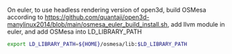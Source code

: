 On euler, to use headless rendering version of open3d, build OSMesa according to https://github.com/quantaji/open3d-manylinux2014/blob/main/osmesa_euler_build_install.sh, add llvm module in euler, and add OSMesa into LD_LIBRARY_PATH
```sh
export LD_LIBRARY_PATH=${HOME}/osmesa/lib:$LD_LIBRARY_PATH
```
